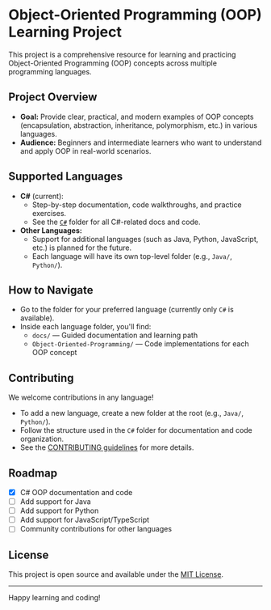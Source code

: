 # Object-Oriented Programming (OOP) Learning Project

This project is a comprehensive resource for learning and practicing Object-Oriented Programming (OOP) concepts across multiple programming languages.

## Project Overview
- **Goal:** Provide clear, practical, and modern examples of OOP concepts (encapsulation, abstraction, inheritance, polymorphism, etc.) in various languages.
- **Audience:** Beginners and intermediate learners who want to understand and apply OOP in real-world scenarios.

## Supported Languages
- **C#** (current):
  - Step-by-step documentation, code walkthroughs, and practice exercises.
  - See the [`C#`](./C%23) folder for all C#-related docs and code.
- **Other Languages:**
  - Support for additional languages (such as Java, Python, JavaScript, etc.) is planned for the future.
  - Each language will have its own top-level folder (e.g., `Java/`, `Python/`).

## How to Navigate
- Go to the folder for your preferred language (currently only `C#` is available).
- Inside each language folder, you'll find:
  - `docs/` — Guided documentation and learning path
  - `Object-Oriented-Programming/` — Code implementations for each OOP concept

## Contributing
We welcome contributions in any language!
- To add a new language, create a new folder at the root (e.g., `Java/`, `Python/`).
- Follow the structure used in the `C#` folder for documentation and code organization.
- See the [CONTRIBUTING guidelines](CONTRIBUTING.md) for more details.

## Roadmap
- [x] C# OOP documentation and code
- [ ] Add support for Java
- [ ] Add support for Python
- [ ] Add support for JavaScript/TypeScript
- [ ] Community contributions for other languages

## License
This project is open source and available under the [MIT License](./LICENSE).

---

Happy learning and coding!